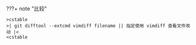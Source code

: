 ???+ note "比较"

    >cstable
    >| git difftool --extcmd vimdiff filename || 指定使用 vimdiff 查看文件改动 |<
    <cstable
